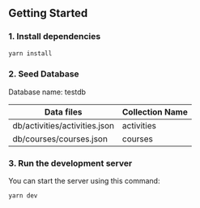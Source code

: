 ## Getting Started

### 1. Install dependencies

```bash
yarn install
```

### 2. Seed Database
Database name: testdb 

| Data files   | Collection Name  |  
|---|---|
| db/activities/activities.json  | activities  |   
| db/courses/courses.json | courses  |   

### 3. Run the development server

You can start the server using this command:

```bash
yarn dev
```